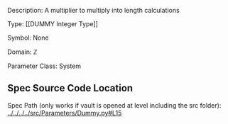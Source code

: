 Description: A multiplier to multiply into length calculations

Type: [[DUMMY Integer Type]]

Symbol: None

Domain: $\mathbb{Z}$

Parameter Class: System

## Spec Source Code Location

Spec Path (only works if vault is opened at level including the src folder): [../../../../src/Parameters/Dummy.py#L15](../../../../src/Parameters/Dummy.py#L15)

